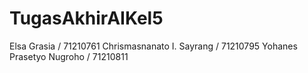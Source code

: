 # TugasAkhirAIKel5
Elsa Grasia / 71210761 Chrismasnanato I. Sayrang / 71210795 Yohanes Prasetyo Nugroho / 71210811
